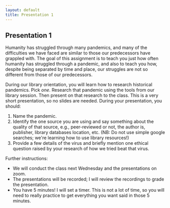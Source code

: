 ```yaml
---
layout: default
title: Presentation 1
---
```


## Presentation 1

Humanity has struggled through many pandemics, and many of the difficulties we have faced are similar to those our predecessors have grappled with. The goal of this assignment is to teach you just how often humanity has struggled through a pandemic, and also to teach you how, despite being separated by time and place, our struggles are not so different from those of our predecessors. 

During our library orientation, you will learn how to research historical pandemics. Pick *one*. Research that pandemic using the tools from our library session. Then present on that research to the class. This is a very short presentation, so no slides are needed. During your presentation, you should: 

1. Name the pandemic. 
2. Identify the one source you are using and say something about the quality of that source, e.g., peer-reviewed or not, the author is, publisher, library databases location, etc. (NB: Do not use simple google searches; we're learning how to use library resources!)
3. Provide a few details of the virus and briefly mention one ethical question raised by your research of how we tried beat that virus.  

Further instructions: 

+ We will conduct the class next Wednesday and the presentations on zoom. 
+ The presentations will be recorded; I will review the recordings to grade the presentation.  
+ You have 5 minutes! I will set a timer. This is not a lot of time, so you will need to really practice to get everything you want said in those 5 minutes. 